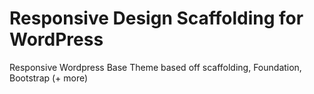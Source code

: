 Responsive Design Scaffolding for WordPress
=======

Responsive Wordpress Base Theme based off scaffolding, Foundation, Bootstrap (+ more)
